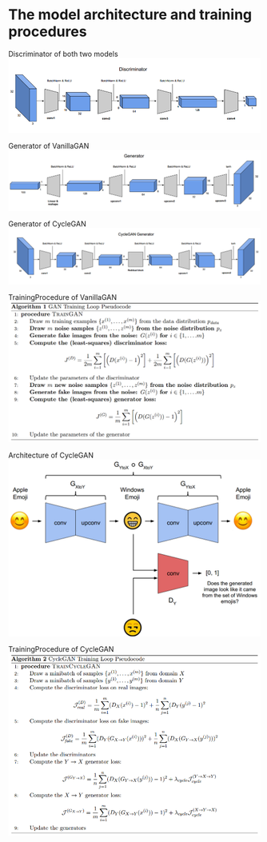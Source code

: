 # The model architecture and training procedures

Discriminator of both two models
![alt text](img/discriminator.png)

Generator of VanillaGAN
![alt text](img/dcgenerator.png)

Generator of CycleGAN
![alt text](img/cyclegenerator.png)

TrainingProcedure of VanillaGAN
![alt text](img/dcgan_trainingprocedure.png)

Architecture of CycleGAN
![alt text](img/cyclegan.png)

TrainingProcedure of CycleGAN
![alt text](img/cyclegan_trainingprocedure.png)
